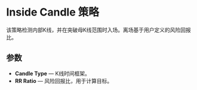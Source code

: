 # Inside Candle 策略

该策略检测内部K线，并在突破母K线范围时入场。离场基于用户定义的风险回报比。

## 参数
- **Candle Type** — K线时间框架。
- **RR Ratio** — 风险回报比，用于计算目标。

